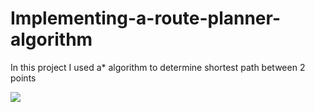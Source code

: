 # Implementing-a-route-planner-algorithm
In this project I used a* algorithm to determine shortest path between 2 points 

![](Map_Overview.gif)
